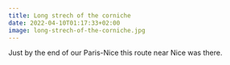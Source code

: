 ```yaml
---
title: Long strech of the corniche
date: 2022-04-10T01:17:33+02:00
image: long-strech-of-the-corniche.jpg
---
```

Just by the end of our Paris-Nice this route near Nice was there.
